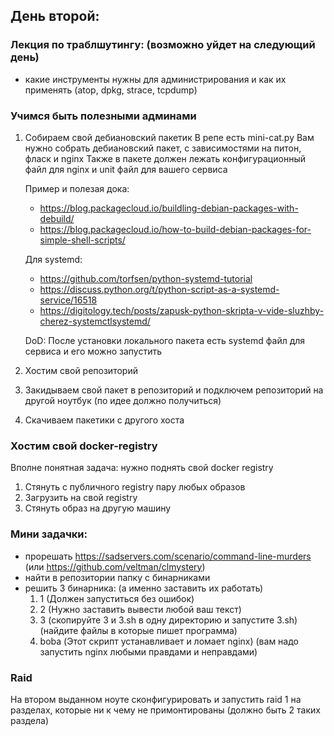 ## День второй: 
### Лекция по траблшутингу: (возможно уйдет на следующий день)
- какие инструменты нужны для администрирования и как их применять (atop, dpkg, strace, tcpdump)

### Учимся быть полезными админами
1. Собираем свой дебиановский пакетик
    В репе есть mini-cat.py
    Вам нужно собрать дебиановский пакет, с зависимостями на питон, фласк и nginx
    Также в пакете должен лежать конфигурационный файл для nginx и unit файл для вашего сервиса

    Пример и полезая дока: 
    - https://blog.packagecloud.io/buildling-debian-packages-with-debuild/
    - https://blog.packagecloud.io/how-to-build-debian-packages-for-simple-shell-scripts/

    Для systemd:
    - https://github.com/torfsen/python-systemd-tutorial 
    - https://discuss.python.org/t/python-script-as-a-systemd-service/16518
    - https://digitology.tech/posts/zapusk-python-skripta-v-vide-sluzhby-cherez-systemctlsystemd/
    
    DoD: После установки локального пакета есть systemd файл для сервиса и его можно запустить

2. Хостим свой репозиторий
2. Закидываем свой пакет в репозиторий и подключем репозиторий на другой ноутбук (по идее должно получиться)
3. Скачиваем пакетики с другого хоста


### Хостим свой docker-registry
Вполне понятная задача: нужно поднять свой docker registry
1. Стянуть с публичного registry пару любых образов
2. Загрузить на свой registry 
3. Стянуть образ на другую машину 


### Мини задачки:
- прорешать https://sadservers.com/scenario/command-line-murders (или https://github.com/veltman/clmystery)
- найти в репозитории папку с бинарниками
- решить 3 бинарника: (а именно заставить их работать)
    1. 1 (Должен запуститься без ошибок)
    2. 2 (Нужно заставить вывести любой ваш текст)
    3. 3 (скопируйте 3 и 3.sh в одну директорию и запустите 3.sh) (найдите файлы в которые пишет программа)
    4. boba (Этот скрипт устанавливает и ломает nginx) (вам надо запустить nginx любыми правдами и неправдами)

### Raid

На втором выданном ноуте сконфигурировать и запустить raid 1 на разделах, которые ни к чему не примонтированы (должно быть 2 таких раздела)